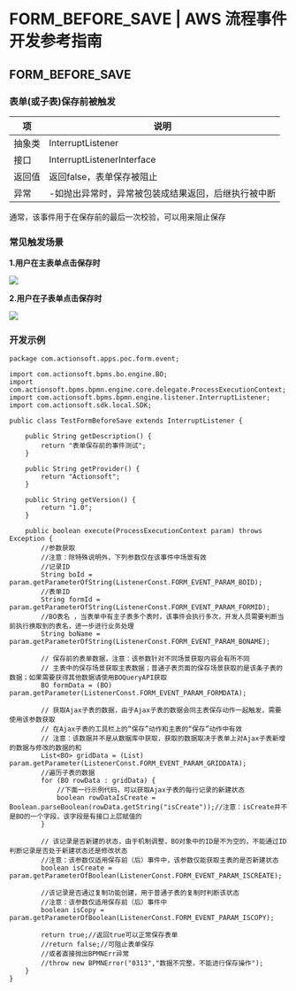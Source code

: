 # FORM_BEFORE_SAVE | AWS 流程事件开发参考指南

## FORM_BEFORE_SAVE

### 表单(或子表)保存前被触发

项 | 说明  
---|---  
抽象类 | InterruptListener  
接口 | InterruptListenerInterface  
返回值 | 返回false，表单保存被阻止  
异常 | -如抛出异常时，异常被包装成结果返回，后继执行被中断  
  
通常，该事件用于在保存前的最后一次校验，可以用来阻止保存

### 常见触发场景

**1.用户在主表单点击保存时**

![](https://docs.awspaas.com/reference-guide/aws-paas-process-listener-reference-guide/form_event/5.png)

**2.用户在子表单点击保存时**

![](https://docs.awspaas.com/reference-guide/aws-paas-process-listener-reference-guide/form_event/6.png)

### 开发示例
    
    
    package com.actionsoft.apps.poc.form.event;
    
    import com.actionsoft.bpms.bo.engine.BO;
    import com.actionsoft.bpms.bpmn.engine.core.delegate.ProcessExecutionContext;
    import com.actionsoft.bpms.bpmn.engine.listener.InterruptListener;
    import com.actionsoft.sdk.local.SDK;
    
    public class TestFormBeforeSave extends InterruptListener {
    
        public String getDescription() {
            return "表单保存前的事件测试";
        }
    
        public String getProvider() {
            return "Actionsoft";
        }
    
        public String getVersion() {
            return "1.0";
        }
    
        public boolean execute(ProcessExecutionContext param) throws Exception {
            //参数获取
            //注意：除特殊说明外，下列参数仅在该事件中场景有效
            //记录ID
            String boId = param.getParameterOfString(ListenerConst.FORM_EVENT_PARAM_BOID);
            //表单ID
            String formId = param.getParameterOfString(ListenerConst.FORM_EVENT_PARAM_FORMID);
            //BO表名 ，当表单中有主子表多个表时，该事件会执行多次，开发人员需要判断当前执行换取到的表名，进一步进行业务处理
            String boName = param.getParameterOfString(ListenerConst.FORM_EVENT_PARAM_BONAME);
    
            // 保存前的表单数据，注意：该参数针对不同场景获取内容会有所不同
            // 主表中的保存场景获取主表数据；普通子表页面的保存场景获取的是该条子表的数据；如果需要获得其他数据请使用BOQueryAPI获取
            BO formData = (BO) param.getParameter(ListenerConst.FORM_EVENT_PARAM_FORMDATA);
    
            // 获取Ajax子表的数据，由于Ajax子表的数据会同主表保存动作一起触发，需要使用该参数获取
            // 在Ajax子表的工具栏上的“保存”动作和主表的“保存”动作中有效
            // 注意：该数据并不是从数据库中获取，获取的数据取决于表单上对Ajax子表新增的数据与修改的数据的和
            List<BO> gridData = (List) param.getParameter(ListenerConst.FORM_EVENT_PARAM_GRIDDATA);
            //遍历子表的数据
            for (BO rowData : gridData) {
                //下面一行示例代码，可以获取Ajax子表的每行记录的新建状态
                boolean rowDataIsCreate = Boolean.parseBoolean(rowData.getString("isCreate"));//注意：isCreate并不是BO的一个字段，该字段是有接口上层赋值的
            }
    
            // 该记录是否新建的状态，由于机制调整，BO对象中的ID是不为空的，不能通过ID判断记录是否处于新建状态还是修改状态
            //注意：该参数仅适用保存前（后）事件中，该参数仅能获取主表的是否新建状态
            boolean isCreate = param.getParameterOfBoolean(ListenerConst.FORM_EVENT_PARAM_ISCREATE);
    
            //该记录是否通过复制功能创建，用于普通子表的复制时判断该状态
            //注意：该参数仅适用保存前（后）事件中
            boolean isCopy = param.getParameterOfBoolean(ListenerConst.FORM_EVENT_PARAM_ISCOPY);
    
            return true;//返回true可以正常保存表单
            //return false;//可阻止表单保存
            //或者直接抛出BPMNErr异常
            //throw new BPMNError("0313","数据不完整，不能进行保存操作");
        }
    }